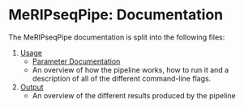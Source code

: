 # MeRIPseqPipe: Documentation

The MeRIPseqPipe documentation is split into the following files:

1. [Usage](usage.md)
    * [Parameter Documentation](parameter_docs.md)
    * An overview of how the pipeline works, how to run it and a description of all of the different command-line flags.
2. [Output](output.md)
    * An overview of the different results produced by the pipeline
